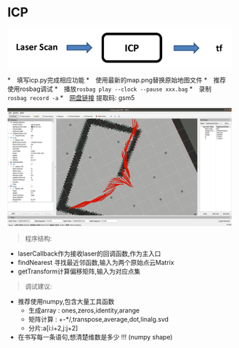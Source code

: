 # ICP

![communication](images/c7_s.png)

*　填写icp.py完成相应功能
*　使用最新的map.png替换原始地图文件
*　推荐使用rosbag调试
  *　播放`rosbag play --clock --pause xxx.bag`
  *　录制 `rosbag record -a`
  *　[网盘链接](https://pan.baidu.com/s/1IhkYNLa2I66FiW-8E8Q_tw)  提取码: gsm5

![icp](images/c7_1.png)

>  程序结构:

* laserCallback作为接收laser的回调函数,作为主入口
* findNearest 寻找最近邻函数,输入为两个原始点云Matrix
* getTransform计算偏移矩阵,输入为对应点集

> 调试建议:

* 推荐使用numpy,包含大量工具函数
  * 生成array : ones,zeros,identity,arange
  * 矩阵计算 : +-*/,transpose,average,dot,linalg.svd
  * 分片:a[i:i+2,j:j+2]
* 在书写每一条语句,想清楚维数是多少 !!! (numpy shape)